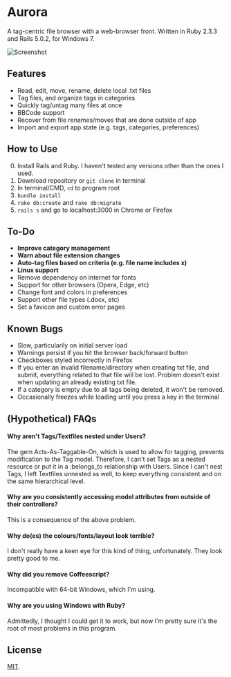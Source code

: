 # Aurora

A tag-centric file browser with a web-browser front. Written in Ruby 2.3.3 and Rails 5.0.2, for Windows 7.

<img src="https://vgy.me/RsWRPw.png" alt="Screenshot">

## Features
- Read, edit, move, rename, delete local .txt files
- Tag files, and organize tags in categories
- Quickly tag/untag many files at once
- BBCode support
- Recover from file renames/moves that are done outside of app
- Import and export app state (e.g. tags, categories, preferences)

## How to Use
0. Install Rails and Ruby. I haven't tested any versions other than the ones I used.
1. Download repository or `git clone` in terminal
2. In terminal/CMD, `cd` to program root
3. `bundle install`
4. `rake db:create` and `rake db:migrate`
5. `rails s` and go to localhost:3000 in Chrome or Firefox

## To-Do
- **Improve category management**
- **Warn about file extension changes**
- **Auto-tag files based on criteria (e.g. file name includes x)**
- **Linux support**
- Remove dependency on internet for fonts
- Support for other browsers (Opera, Edge, etc)
- Change font and colors in preferences
- Support other file types (.docx, etc)
- Set a favicon and custom error pages

## Known Bugs
- Slow, particularily on initial server load
- Warnings persist if you hit the browser back/forward button
- Checkboxes styled incorrectly in Firefox
- If you enter an invalid filename/directory when creating txt file, and submit, everything related to that file will be lost. Problem doesn't exist when updating an already existing txt file.
- If a category is empty due to all tags being deleted, it won't be removed.
- Occasionally freezes while loading until you press a key in the terminal

## (Hypothetical) FAQs
#### Why aren't Tags/Textfiles nested under Users?
The gem Acts-As-Taggable-On, which is used to allow for tagging, prevents modification to the Tag model. Therefore, I can't set Tags as a nested resource or put it in a :belongs_to relationship with Users. Since I can't nest Tags, I left Textfiles unnested as well, to keep everything consistent and on the same hierarchical level.
#### Why are you consistently accessing model attributes from outside of their controllers?
This is a consequence of the above problem.
#### Why do(es) the colours/fonts/layout look terrible?
I don't really have a keen eye for this kind of thing, unfortunately. They look pretty good to me.
#### Why did you remove Coffeescript?
Incompatible with 64-bit Windows, which I'm using.
#### Why are you using Windows with Ruby?
Admittedly, I thought I could get it to work, but now I'm pretty sure it's the root of most problems in this program.

## License
[MIT](LICENSE).
